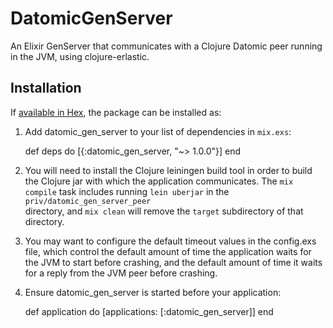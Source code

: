 # DatomicGenServer

An Elixir GenServer that communicates with a Clojure Datomic peer running in the JVM, using clojure-erlastic.

## Installation

If [available in Hex](https://hex.pm/docs/publish), the package can be installed as:

  1. Add datomic_gen_server to your list of dependencies in `mix.exs`:

        def deps do
          [{:datomic_gen_server, "~> 1.0.0"}]
        end

  2. You will need to install the Clojure leiningen build tool in order to build
     the Clojure jar with which the application communicates. The `mix compile` 
     task includes running `lein uberjar` in the `priv/datomic_gen_server_peer`  
     directory, and `mix clean` will remove the `target` subdirectory of that
     directory.
  
  3. You may want to configure the default timeout values in the config.exs file,
     which control the default amount of time the application waits for the JVM 
     to start before crashing, and the default amount of time it waits for a 
     reply from the JVM peer before crashing.
     
  4. Ensure datomic_gen_server is started before your application:

        def application do
          [applications: [:datomic_gen_server]]
        end
